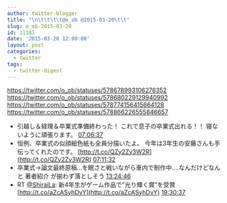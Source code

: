 ```yaml
---
author: twitter-blogger
title: "\n\t\t\t\t@o_ob @2015-03-20\t\t"
slug: o_ob-2015-03-20
id: 11183
date: '2015-03-20 12:00:00'
layout: post
categories:
  - twitter
tags:
  - twitter-digest
---
```


https://twitter.com/o_ob/statuses/578678993106276352 https://twitter.com/o_ob/statuses/578680229129940992 https://twitter.com/o_ob/statuses/578774156415664128 https://twitter.com/o_ob/statuses/578866226555846657  

*   引越し＆経理＆卒業式準備終わった！ これで息子の卒業式出れる！！ 寝ないように頑張ります。 [07:06:37](https://twitter.com/o_ob/statuses/578678993106276352)
*   恒例、卒業式の似顔絵色紙も全員分描いたよ。 今年は3年生の安藤さんも手伝ってくれたのです。 [http://t.co/QZy2Zy3W2R](http://t.co/QZy2Zy3W2R) [07:11:32](https://twitter.com/o_ob/statuses/578680229129940992)
*   卒業式→論文最終原稿...を眠さと戦いながら車内で制作中....なんだけどなんと 著者紹介 が揃わず落としそう [13:24:46](https://twitter.com/o_ob/statuses/578774156415664128)
*   RT [@ShiraiLa](https://twitter.com/ShiraiLa): 新4年生がゲーム作品で”光り輝く賞”を受賞 [http://t.co/aZcASyhDvY](http://t.co/aZcASyhDvY) [19:30:37](https://twitter.com/o_ob/statuses/578866226555846657)